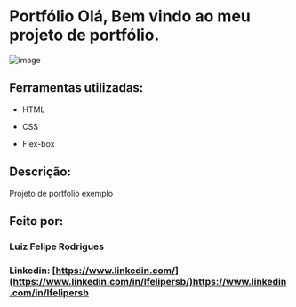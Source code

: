 # Portfólio Olá, Bem vindo ao meu projeto de portfólio.

![image](https://user-images.githubusercontent.com/77756047/211304452-220fedf0-f91b-490f-8a65-a60ce860bc5c.png)

## Ferramentas utilizadas:

* HTML

* CSS

* Flex-box

## Descrição:
Projeto de portfolio exemplo 

## Feito por:

### Luiz Felipe Rodrigues

### Linkedin: [https://www.linkedin.com/](https://www.linkedin.com/in/lfelipersb/)https://www.linkedin.com/in/lfelipersb

